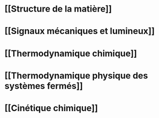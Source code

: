 
# [[Structure de la matière]]

# [[Signaux mécaniques et lumineux]]

# [[Thermodynamique chimique]]

# [[Thermodynamique physique des systèmes fermés]]

# [[Cinétique chimique]]



